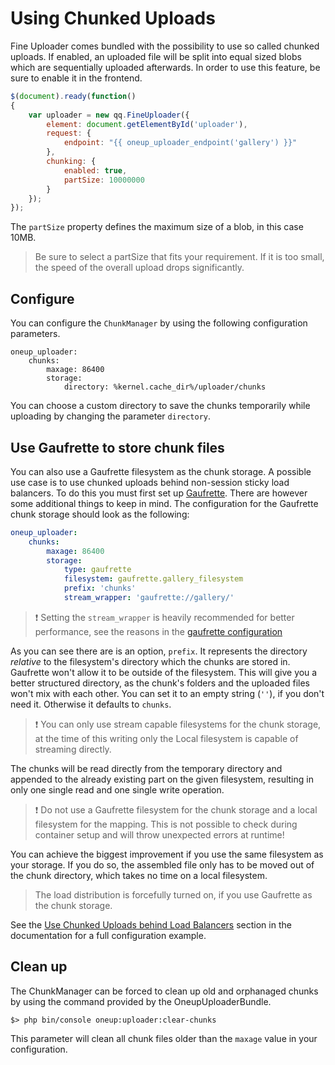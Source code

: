 Using Chunked Uploads
=====================

Fine Uploader comes bundled with the possibility to use so called chunked uploads. If enabled, an uploaded file will be split into equal sized blobs which are sequentially uploaded afterwards. In order to use this feature, be sure to enable it in the frontend.

```js
$(document).ready(function()
{
    var uploader = new qq.FineUploader({
        element: document.getElementById('uploader'),
        request: {
            endpoint: "{{ oneup_uploader_endpoint('gallery') }}"
        },
        chunking: {
            enabled: true,
            partSize: 10000000
        }
    });
});
```

The `partSize` property defines the maximum size of a blob, in this case 10MB.

> Be sure to select a partSize that fits your requirement. If it is too small, the speed of the overall upload drops significantly.

## Configure

You can configure the `ChunkManager` by using the following configuration parameters.

```
oneup_uploader:
    chunks:
        maxage: 86400
        storage:
            directory: %kernel.cache_dir%/uploader/chunks
```

You can choose a custom directory to save the chunks temporarily while uploading by changing the parameter `directory`.

## Use Gaufrette to store chunk files

You can also use a Gaufrette filesystem as the chunk storage. A possible use case is to use chunked uploads behind non-session sticky load balancers.
To do this you must first set up [Gaufrette](gaufrette_storage.md). There are however some additional things to keep in mind.
The configuration for the Gaufrette chunk storage should look as the following:

```yaml
oneup_uploader:
    chunks:
        maxage: 86400
        storage:
            type: gaufrette
            filesystem: gaufrette.gallery_filesystem
            prefix: 'chunks'
            stream_wrapper: 'gaufrette://gallery/'
```

> :exclamation: Setting the `stream_wrapper` is heavily recommended for better performance, see the reasons in the [gaufrette configuration](gaufrette_storage.md#configure-your-mappings)

As you can see there are is an option, `prefix`. It represents the directory
 *relative* to the filesystem's directory which the chunks are stored in.
Gaufrette won't allow it to be outside of the filesystem.
This will give you a better structured directory,
as the chunk's folders and the uploaded files won't mix with each other.
You can set it to an empty string (`''`), if you don't need it. Otherwise it defaults to `chunks`.

> :exclamation: You can only use stream capable filesystems for the chunk storage, at the time of this writing
only the Local filesystem is capable of streaming directly.

The chunks will be read directly from the temporary directory and appended to the already existing part on the given filesystem,
resulting in only one single read and one single write operation.

> :exclamation: Do not use a Gaufrette filesystem for the chunk storage and a local filesystem for the mapping. This is not possible to check during container setup and will throw unexpected errors at runtime!

You can achieve the biggest improvement if you use the same filesystem as your storage. If you do so, the assembled
file only has to be moved out of the chunk directory, which takes no time on a local filesystem.

> The load distribution is forcefully turned on, if you use Gaufrette as the chunk storage.

See the [Use Chunked Uploads behind Load Balancers](load_balancers.md) section in the documentation for a full configuration example.

## Clean up

The ChunkManager can be forced to clean up old and orphanaged chunks by using the command provided by the OneupUploaderBundle.

    $> php bin/console oneup:uploader:clear-chunks

This parameter will clean all chunk files older than the `maxage` value in your configuration.
